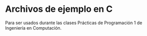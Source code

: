 # Archivos de ejemplo en C

Para ser usados durante las clases Prácticas de Programación 1 de Ingeniería en Computación.
